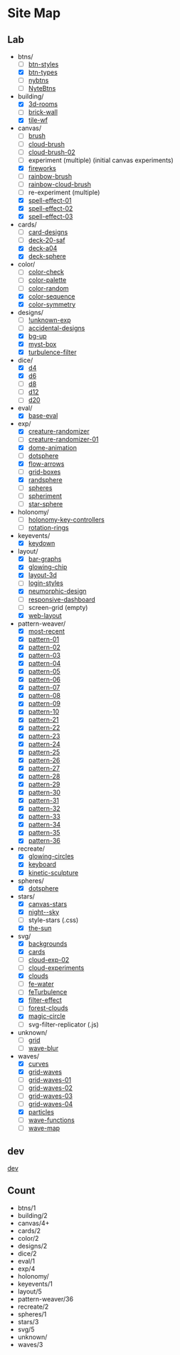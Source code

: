 # Site Map

## Lab

* btns/
    * [ ] [btn-styles](lab/btns/btn-styles/)
    * [x] [btn-types](lab/btns/btn-types/)
    * [ ] [nybtns](lab/btns/nybtns/)
    * [ ] [NyteBtns](lab/btns/NyteBtns/)
* building/
    * [x] [3d-rooms](lab/building/3d-rooms/)
    * [ ] [brick-wall](lab/building/brick-wall/bricks.html)
    * [x] [tile-wf](lab/building/tile-wf/)
* canvas/
    * [ ] [brush](lab/canvas/brush/)
    * [ ] [cloud-brush](lab/canvas/cloud-brush/)
    * [ ] [cloud-brush-02](lab/canvas/cloud-brush-02/)
    * [ ] experiment (multiple) (initial canvas experiments)
    * [x] [fireworks](lab/canvas/fireworks/)
    * [ ] [rainbow-brush](lab/canvas/rainbow-brush/)
    * [ ] [rainbow-cloud-brush](lab/canvas/rainbow-cloud-brush/)
    * [ ] re-experiment (multiple)
    * [x] [spell-effect-01](lab/canvas/spell-effect-01/)
    * [x] [spell-effect-02](lab/canvas/spell-effect-02/)
    * [x] [spell-effect-03](lab/canvas/spell-effect-03/)
* cards/
    * [ ] [card-designs](lab/cards/card-designs/)
    * [ ] [deck-20-saf](lab/cards/deck-20-saf/)
    * [x] [deck-a04](lab/cards/deck-a04/)
    * [x] [deck-sphere](lab/cards/deck-sphere/)
* color/
    * [ ] [color-check](lab/color/color-check/)
    * [ ] [color-palette](lab/color/color-palette/)
    * [ ] [color-random](lab/color/color-random/)
    * [x] [color-sequence](lab/color/color-sequence/)
    * [x] [color-symmetry](lab/color/color-symmetry/)
* designs/
    * [ ] [!unknown-exp](lab/designs/!unknown-exp/)
    * [ ] [accidental-designs](lab/designs/accidental-designs/)
    * [x] [bg-up](lab/designs/bg-up/)
    * [x] [myst-box](lab/designs/myst-box/)
    * [x] [turbulence-filter](lab/designs/turbulence-filter/)
* dice/
    * [x] [d4](lab/dice/d4/)
    * [x] [d6](lab/dice/d6/)
    * [ ] [d8](lab/dice/d8/)
    * [ ] [d12](lab/dice/d12/)
    * [ ] [d20](lab/dice/d20/)
* eval/
    * [x] [base-eval](lab/eval/base-eval/)
* exp/
    * [x] [creature-randomizer](lab/exp/creature-randomizer/)
    * [ ] [creature-randomizer-01](lab/exp/creature-randomizer-01/)
    * [x] [dome-animation](lab/exp/dome-animation/)
    * [ ] [dotsphere](lab/exp/dotsphere/)
    * [x] [flow-arrows](lab/exp/flow-arrows/)
    * [ ] [grid-boxes](lab/exp/grid-boxes/)
    * [x] [randsphere](lab/exp/randsphere/)
    * [ ] [spheres](lab/exp/spheres/)
    * [ ] [spheriment](lab/exp/spheriment/)
    * [ ] [star-sphere](lab/exp/star-sphere/)
* holonomy/
    * [ ] [holonomy-key-controllers](lab/holonomy/holonomy-key-controllers/)
    * [ ] [rotation-rings](lab/holonomy/rotation-rings/rings.html)
* keyevents/
    * [x] [keydown](lab/keyevents/keydown/)
* layout/
    * [x] [bar-graphs](lab/layout/bar-graphs/)
    * [x] [glowing-chip](lab/layout/glowing-chip/)
    * [x] [layout-3d](lab/layout/layout-3d/)
    * [ ] [login-styles](lab/layout/login-styles/)
    * [x] [neumorphic-design](lab/layout/neumorphic-design/)
    * [ ] [responsive-dashboard](lab/layout/responsive-dashboard/)
    * [ ] screen-grid (empty)
    * [x] [web-layout](lab/layout/web-layout/)
* pattern-weaver/
    * [x] [most-recent](lab/pattern-weaver/most-recent/)
    * [x] [pattern-01](lab/pattern-weaver/pattern-01/)
    * [x] [pattern-02](lab/pattern-weaver/pattern-02/)
    * [x] [pattern-03](lab/pattern-weaver/pattern-03/)
    * [x] [pattern-04](lab/pattern-weaver/pattern-04/)
    * [x] [pattern-05](lab/pattern-weaver/pattern-05/)
    * [x] [pattern-06](lab/pattern-weaver/pattern-06/)
    * [x] [pattern-07](lab/pattern-weaver/pattern-07/)
    * [x] [pattern-08](lab/pattern-weaver/pattern-08/)
    * [x] [pattern-09](lab/pattern-weaver/pattern-09/)
    * [x] [pattern-10](lab/pattern-weaver/pattern-10/)
    * [x] [pattern-21](lab/pattern-weaver/pattern-21/)
    * [x] [pattern-22](lab/pattern-weaver/pattern-22/)
    * [x] [pattern-23](lab/pattern-weaver/pattern-23/)
    * [x] [pattern-24](lab/pattern-weaver/pattern-24/)
    * [x] [pattern-25](lab/pattern-weaver/pattern-25/)
    * [x] [pattern-26](lab/pattern-weaver/pattern-26/)
    * [x] [pattern-27](lab/pattern-weaver/pattern-27/)
    * [x] [pattern-28](lab/pattern-weaver/pattern-28/)
    * [x] [pattern-29](lab/pattern-weaver/pattern-29/)
    * [x] [pattern-30](lab/pattern-weaver/pattern-30/)
    * [x] [pattern-31](lab/pattern-weaver/pattern-31/)
    * [x] [pattern-32](lab/pattern-weaver/pattern-32/)
    * [x] [pattern-33](lab/pattern-weaver/pattern-33/)
    * [x] [pattern-34](lab/pattern-weaver/pattern-34/)
    * [x] [pattern-35](lab/pattern-weaver/pattern-35/)
    * [x] [pattern-36](lab/pattern-weaver/pattern-36/)
* recreate/
    * [x] [glowing-circles](lab/recreate/glowing-circles/)
    * [x] [keyboard](lab/recreate/keyboard/)
    * [x] [kinetic-sculpture](lab/recreate/kinetic-sculpture/)
* spheres/
    * [x] [dotsphere](lab/spheres/dotsphere/)
* stars/
    * [x] [canvas-stars](lab/stars/canvas-stars/stars-index.html)
    * [x] [night--sky](lab/stars/night--sky/)
    * [ ] style-stars (.css)
    * [x] [the-sun](lab/stars/the-sun/)
* svg/
    * [x] [backgrounds](lab/svg/backgrounds/)
    * [x] [cards](lab/svg/cards/)
    * [ ] [cloud-exp-02](lab/svg/cloud-exp-02/)
    * [ ] [cloud-experiments](lab/svg/cloud-experiments/)
    * [x] [clouds](lab/svg/clouds/)
    * [ ] [fe-water](lab/svg/fe-water/)
    * [ ] [feTurbulence](lab/svg/feTurbulence/)
    * [x] [filter-effect](lab/svg/filter-effect/)
    * [ ] [forest-clouds](lab/svg/forest-clouds/)
    * [x] [magic-circle](lab/svg/magic-circle/)
    * [ ] svg-filter-replicator (.js)
* unknown/
    * [ ] [grid](lab/unknown/grid/)
    * [ ] [wave-blur](lab/unknown/wave-blur/)
* waves/
    * [x] [curves](lab/waves/curves/)
    * [x] [grid-waves](lab/waves/grid-waves/)
    * [ ] [grid-waves-01](lab/waves/grid-waves-01/)
    * [ ] [grid-waves-02](lab/waves/grid-waves-02/)
    * [ ] [grid-waves-03](lab/waves/grid-waves-03/)
    * [ ] [grid-waves-04](lab/waves/grid-waves-04/)
    * [x] [particles](lab/waves/particles/)
    * [ ] [wave-functions](lab/waves/wave-functions/)
    * [ ] [wave-map](lab/waves/wave-map/)

## dev
[dev](dev/)


## Count
* btns/1
* building/2
* canvas/4+
* cards/2
* color/2
* designs/2
* dice/2
* eval/1
* exp/4
* holonomy/
* keyevents/1
* layout/5
* pattern-weaver/36
* recreate/2
* spheres/1
* stars/3
* svg/5
* unknown/
* waves/3